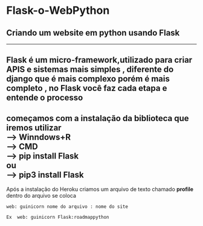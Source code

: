 # Flask-o-WebPython
## Criando um website em python usando Flask

-------------------------------------------------------------------
Flask é  um micro-framework,utilizado para criar APIS e sistemas mais simples , diferente do django que é mais complexo porém é mais completo , no Flask você faz cada etapa e entende o processo
-------------------------------------------------------------------
começamos com a instalação da biblioteca que iremos utilizar<br>
--> Winndows+R <br>
--> CMD <br>
--> pip install Flask <br>
    ou <br>
--> pip3 install Flask <br>
--------------------------------------------------------



Após a instalação do Heroku criamos um arquivo de texto chamado **profile**
dentro do arquivo se coloca
```
web: guinicorn nome do arquivo : nome do site
```
```
Ex  web: guinicorn Flask:roadmappython
```
